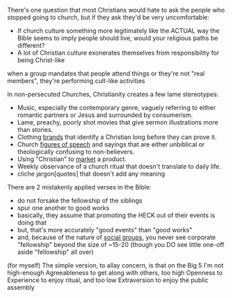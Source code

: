 
There's one question that most Christians would hate to ask the people who stopped going to church, but if they ask they'd be very uncomfortable:
- If church culture something more legitimately like the ACTUAL way the Bible seems to imply people should live, would your religious paths be different?
- A lot of Christian culture exonerates themselves from responsibility for being Christ-like

when a group mandates that people attend things or they're not "real members", they're performing cult-like activities

In non-persecuted Churches, Christianity creates a few lame stereotypes:
- Music, especially the contemporary genre, vaguely referring to either romantic partners or Jesus and surrounded by consumerism.
- Lame, preachy, poorly shot movies that give sermon illustrations more than stories.
- Clothing [brands](https://gainedin.site/symbols/) that identify a Christian long before they can prove it.
- Church [figures of speech](https://gainedin.site/language/) and sayings that are either unbiblical or theologically confusing to non-believers.
- Using "Christian" to [market](https://gainedin.site/marketing/) a product.
- Weekly observance of a church ritual that doesn't translate to daily life.
- cliche jargon[quotes] that doesn't add any meaning

There are 2 mistakenly applied verses in the Bible:
- do not forsake the fellowship of the siblings
- spur one another to good works
- basically, they assume that promoting the HECK out of their events is doing that
- but, that's more accurately "good events" than "good works"
- and, because of the nature of [social groups](https://icould.fail/groups-small), you never see corporate "fellowship" beyond the size of ~15-20 (though you DO see little one-off aside "fellowship" all over)

(for myself) The simple version, to allay concern, is that on the Big 5 I'm not high-enough Agreeableness to get along with others, too high Openness to Experience to enjoy ritual, and too low Extraversion to enjoy the public assembly

